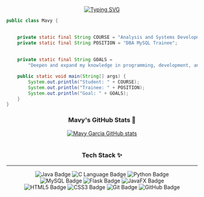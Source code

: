 <div align="center">
  <a href="https://git.io/typing-svg">
    <img src="https://readme-typing-svg.herokuapp.com?font=Fira+Code&pause=1000&color=8A2BE2&center=true&vCenter=true&width=530&lines=System.out.println%28%22Hello%2C+I%27m+Mavy%21%22%29" alt="Typing SVG" />
  </a>
  <br>
</div>

```java
public class Mavy {

  
    private static final String COURSE = "Analysis and Systems Development - FATEC";
    private static final String POSITION = "DBA MySQL Trainee";
    
   
    private static final String GOALS = 
        "Deepen and expand my knowledge in programming, development, and database administration.";

    public static void main(String[] args) {
        System.out.println("Student: " + COURSE);
        System.out.println("Trainee: " + POSITION);
        System.out.println("Goal: " + GOALS);
    }
}
```

<div align="center">
  <h3>Mavy's GitHub Stats 🌷</h3>

  <a href="https://github.com/mavygarcia">
    <img src="https://github-readme-stats.vercel.app/api?username=mavygarcia&show_icons=true&theme=radical&include_all_commits=true&count_private=true" alt="Mavy Garcia GitHub stats"/>
  </a>
</div>


<div align="center">
  <br>
  <h3>Tech Stack ✨</h3>
  <hr>

  <p>
    <img src="https://img.shields.io/badge/Java-007396?style=for-the-badge&logo=java&logoColor=white" alt="Java Badge"/>
    <img src="https://img.shields.io/badge/C-A8B9CC?style=for-the-badge&logo=c&logoColor=white" alt="C Language Badge"/>
    <img src="https://img.shields.io/badge/Python-3776AB?style=for-the-badge&logo=python&logoColor=white" alt="Python Badge"/>
    
  <br>
    
  <img src="https://img.shields.io/badge/MySQL-4479A1?style=for-the-badge&logo=mysql&logoColor=white" alt="MySQL Badge"/>
  <img src="https://img.shields.io/badge/Flask-000000?style=for-the-badge&logo=flask&logoColor=white" alt="Flask Badge"/>
  <img src="https://img.shields.io/badge/JavaFX-69BC0E?style=for-the-badge&logo=javafx&logoColor=white" alt="JavaFX Badge"/>

  <br>
    
  <img src="https://img.shields.io/badge/HTML5-E34F26?style=for-the-badge&logo=html5&logoColor=white" alt="HTML5 Badge"/>
  <img src="https://img.shields.io/badge/CSS3-1572B6?style=for-the-badge&logo=css3&logoColor=white" alt="CSS3 Badge"/>
  <img src="https://img.shields.io/badge/Git-F05032?style=for-the-badge&logo=git&logoColor=white" alt="Git Badge"/>
  <img src="https://img.shields.io/badge/GitHub-181717?style=for-the-badge&logo=github&logoColor=white" alt="GitHub Badge"/>
  </p>
  <br>
</div>












